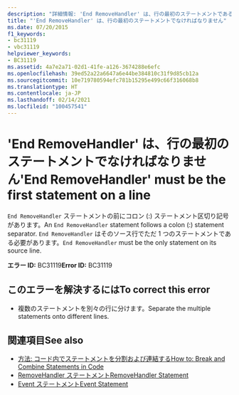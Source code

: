 ```yaml
---
description: "詳細情報: 'End RemoveHandler' は、行の最初のステートメントである必要があります"
title: "'End RemoveHandler' は、行の最初のステートメントでなければなりません"
ms.date: 07/20/2015
f1_keywords:
- bc31119
- vbc31119
helpviewer_keywords:
- BC31119
ms.assetid: 4a7e2a71-02d1-41fe-a126-3674288e6efc
ms.openlocfilehash: 39ed52a22a6647a6e44be384810c31f9d85cb12a
ms.sourcegitcommit: 10e719780594efc781b15295e499c66f316068b8
ms.translationtype: HT
ms.contentlocale: ja-JP
ms.lasthandoff: 02/14/2021
ms.locfileid: "100457541"
---
```

# <a name="end-removehandler-must-be-the-first-statement-on-a-line"></a><span data-ttu-id="69e5a-103">'End RemoveHandler' は、行の最初のステートメントでなければなりません</span><span class="sxs-lookup"><span data-stu-id="69e5a-103">'End RemoveHandler' must be the first statement on a line</span></span>

<span data-ttu-id="69e5a-104">`End RemoveHandler` ステートメントの前にコロン (:) ステートメント区切り記号があります。</span><span class="sxs-lookup"><span data-stu-id="69e5a-104">An `End RemoveHandler` statement follows a colon (:) statement separator.</span></span> <span data-ttu-id="69e5a-105">`End RemoveHandler` はそのソース行でただ 1 つのステートメントである必要があります。</span><span class="sxs-lookup"><span data-stu-id="69e5a-105">`End RemoveHandler` must be the only statement on its source line.</span></span>  
  
 <span data-ttu-id="69e5a-106">**エラー ID:** BC31119</span><span class="sxs-lookup"><span data-stu-id="69e5a-106">**Error ID:** BC31119</span></span>  
  
## <a name="to-correct-this-error"></a><span data-ttu-id="69e5a-107">このエラーを解決するには</span><span class="sxs-lookup"><span data-stu-id="69e5a-107">To correct this error</span></span>  
  
- <span data-ttu-id="69e5a-108">複数のステートメントを別々の行に分けます。</span><span class="sxs-lookup"><span data-stu-id="69e5a-108">Separate the multiple statements onto different lines.</span></span>  
  
## <a name="see-also"></a><span data-ttu-id="69e5a-109">関連項目</span><span class="sxs-lookup"><span data-stu-id="69e5a-109">See also</span></span>

- [<span data-ttu-id="69e5a-110">方法: コード内でステートメントを分割および連結する</span><span class="sxs-lookup"><span data-stu-id="69e5a-110">How to: Break and Combine Statements in Code</span></span>](../programming-guide/program-structure/how-to-break-and-combine-statements-in-code.md)
- [<span data-ttu-id="69e5a-111">RemoveHandler ステートメント</span><span class="sxs-lookup"><span data-stu-id="69e5a-111">RemoveHandler Statement</span></span>](../language-reference/statements/removehandler-statement.md)
- [<span data-ttu-id="69e5a-112">Event ステートメント</span><span class="sxs-lookup"><span data-stu-id="69e5a-112">Event Statement</span></span>](../language-reference/statements/event-statement.md)
